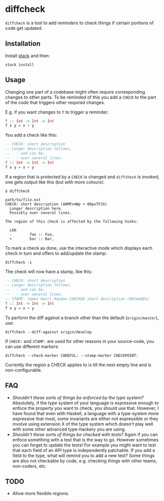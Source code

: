# diffcheck

`diffcheck` is a tool to add reminders to check things if certain portions of
code get updated.

## Installation

Install [stack](https://docs.haskellstack.org/en/stable/README/#how-to-install)
and then:

```
stack install
```

## Usage

Changing one part of a codebase might often require corresponding changes to
other parts. To be reminded of this you add a `CHECK` to the part of the code
that triggers other required changes.

E.g. if you want changes to `f` to trigger a reminder:
``` haskell
f :: Int -> Int -> Int
f x y = x + y
```

You add a check like this:
``` haskell
-- CHECK: short description
-- Longer description follows,
--   - and can be,
--   - over several lines.
f :: Int -> Int -> Int
f x y = x + y
```

If a region that is protected by a `CHECK` is changed and `diffcheck` is
invoked, one gets output like this (but with more colours):

```
$ diffcheck

path/to/file.ext
CHECK: short description (A8MFn4Wp ➜ 00pxTFJG)
  Longer description here.
  Possibly over several lines.

The region of this check is affected by the following hunks:

  L66
  -        foo :: Foo,
  +        bar :: Bar,
```

To mark a check as done, use the interactive mode which displays each check in
turn and offers to add/update the stamp:

```
diffcheck -i
```

The check will now have a stamp, like this:

``` haskell
-- CHECK: short description
-- Longer description follows,
--   - and can be,
--   - over several lines.
-- STAMP: James Henri Haydon CHECKED short description (AMJA4QEe)
f :: Int -> Int -> Int
f x y = x + y
```

To perform the diff against a branch other than the default (`origin/master`),
use:

```
diffcheck --diff-against origin/develop
```

If `CHECK:` and `STAMP:` are used for other reasons in your source-code, you can
use different markers:

```
diffcheck --check-marker CAREFUL: --stamp-marker CHECKPOINT:
```

Currently the region a CHECK applies to is till the next empty line and is
non-configurable.

## FAQ

- _Shouldn't these sorts of things be enforced by the type system?_ Absolutely,
  if the type system of your language is expressive enough to enfoce the
  property you want to check, you should use that. However, I have found that
  even with Haskell, a language with a type-system more expressive that most,
  some invariants are either not expressible or they involve using extension X
  of the type system which doesn't play well with some other advanced
  type-hackery you are using.
- _Shouldn't these sorts of things be checked with tests?_ Again if you can
  enfoce something with a test that is the way to go. However sometimes you can
  forget to update the tests! For example you might want to test that each field
  of an API type is independently patchable. If you add a field to the type,
  what will remind you to add a new test? Some things are also not checkable by
  code, e.g. checking things with other teams, non-coders, etc.

## TODO

- Allow more flexible regions.
